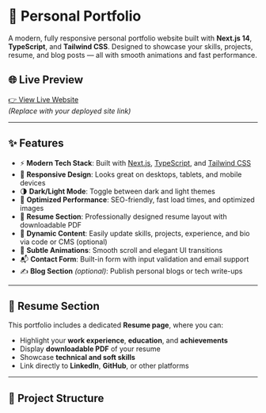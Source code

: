 # 💼 Personal Portfolio

A modern, fully responsive personal portfolio website built with **Next.js 14**, **TypeScript**, and **Tailwind CSS**. Designed to showcase your skills, projects, resume, and blog posts — all with smooth animations and fast performance.

## 🌐 Live Preview

[👉 View Live Website](https://your-portfolio-link.com)  
*(Replace with your deployed site link)*

---

## ✨ Features

- ⚡ **Modern Tech Stack**: Built with [Next.js](https://nextjs.org/), [TypeScript](https://www.typescriptlang.org/), and [Tailwind CSS](https://tailwindcss.com/)
- 📱 **Responsive Design**: Looks great on desktops, tablets, and mobile devices
- 🌗 **Dark/Light Mode**: Toggle between dark and light themes
- 🚀 **Optimized Performance**: SEO-friendly, fast load times, and optimized images
- 💼 **Resume Section**: Professionally designed resume layout with downloadable PDF
- 🧠 **Dynamic Content**: Easily update skills, projects, experience, and bio via code or CMS (optional)
- 🎨 **Subtle Animations**: Smooth scroll and elegant UI transitions
- 📬 **Contact Form**: Built-in form with input validation and email support
- ✍️ **Blog Section** *(optional)*: Publish personal blogs or tech write-ups

---

## 🧾 Resume Section

This portfolio includes a dedicated **Resume page**, where you can:

- Highlight your **work experience**, **education**, and **achievements**
- Display **downloadable PDF** of your resume
- Showcase **technical and soft skills**
- Link directly to **LinkedIn**, **GitHub**, or other platforms

---

## 📁 Project Structure

